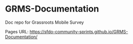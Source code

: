 # GRMS-Documentation
Doc repo for Grassroots Mobile Survey

Pages URL: https://sfdo-community-sprints.github.io/GRMS-Documentation/


